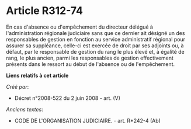 # Article R312-74

En cas d'absence ou d'empêchement du directeur délégué à l'administration régionale judiciaire sans que ce dernier ait
désigné un des responsables de gestion en fonction au service administratif régional pour assurer sa suppléance, celle-ci est
exercée de droit par ses adjoints ou, à défaut, par le responsable de gestion du rang le plus élevé et, à égalité de rang, le
plus ancien, parmi les responsables de gestion effectivement présents dans le ressort au début de l'absence ou de
l'empêchement.

**Liens relatifs à cet article**

_Créé par_:

  - Décret n°2008-522 du 2 juin 2008 - art. (V)

_Anciens textes_:

  - CODE DE L'ORGANISATION JUDICIAIRE. - art. R*242-4 (Ab)
